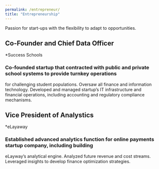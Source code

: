 ```yaml
---
permalink: /entrepreneur/
title: "Entrepreneurship"
---
```


Passion for start-ups with the flexibility to adapt to opportunities.

## Co-Founder and Chief Data Officer
*Success Schools
### Co-founded startup that contracted with public and private school systems to provide turnkey operations 
for challenging student populations. Oversaw all finance and information technology. Developed and 
managed startup’s IT infrastructure and financial operations, including accounting and regulatory 
compliance mechanisms.

## Vice President of Analystics
*eLayaway
### Established advanced analytics function for online payments startup company, including building 
eLayway’s analytical engine. Analyzed future revenue and cost streams. Leveraged insights to develop 
finance optimization strategies.




